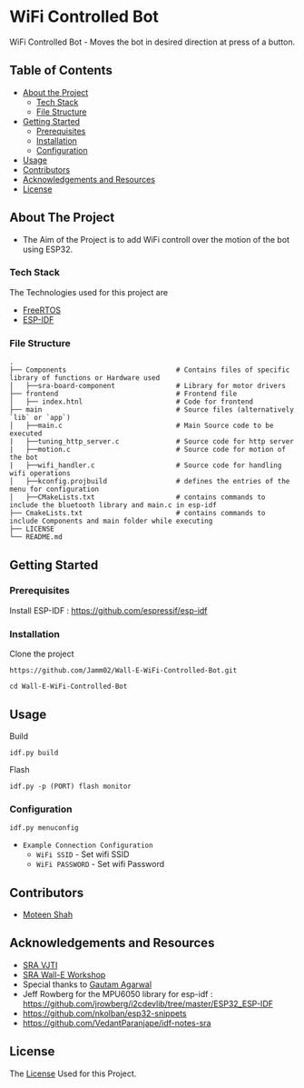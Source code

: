 # WiFi Controlled Bot

WiFi Controlled Bot - Moves the bot in desired direction at press of a button.

## Table of Contents

* [About the Project](#about-the-project)
  * [Tech Stack](#tech-stack)
  * [File Structure](#file-structure)
* [Getting Started](#getting-started)
  * [Prerequisites](#prerequisites)
  * [Installation](#installation)
  * [Configuration](#configuration)
* [Usage](#usage)
* [Contributors](#contributors)
* [Acknowledgements and Resources](#acknowledgements-and-resources)
* [License](#license)

<!-- ABOUT THE PROJECT -->
## About The Project
* The Aim of the Project is to add WiFi controll over the motion of the bot using ESP32.

### Tech Stack
The Technologies used for this project are
* [FreeRTOS](https://www.freertos.org/openrtos.html)
* [ESP-IDF](https://docs.espressif.com/projects/esp-idf/en/latest/esp32/)

### File Structure
    .
    ├── Components                           # Contains files of specific library of functions or Hardware used
    │   ├──sra-board-component               # Library for motor drivers
    ├── frontend                             # Frontend file
    │   ├── index.htnl                       # Code for frontend 
    ├── main                                 # Source files (alternatively `lib` or `app`)
    │   ├──main.c                            # Main Source code to be executed
    |   ├──tuning_http_server.c              # Source code for http server
    |   ├──motion.c                          # Source code for motion of the bot
    |   ├──wifi_handler.c                    # Source code for handling wifi operations
    │   ├──kconfig.projbuild                 # defines the entries of the menu for configuration
    │   ├──CMakeLists.txt                    # contains commands to include the bluetooth library and main.c in esp-idf
    ├── CmakeLists.txt                       # contains commands to include Components and main folder while executing
    ├── LICENSE
    └── README.md 
 



## Getting Started

### Prerequisites
Install ESP-IDF : https://github.com/espressif/esp-idf

### Installation
Clone the project
```
https://github.com/Jamm02/Wall-E-WiFi-Controlled-Bot.git

cd Wall-E-WiFi-Controlled-Bot
```
## Usage

Build
```
idf.py build
```
Flash
```
idf.py -p (PORT) flash monitor

```
### Configuration

```
idf.py menuconfig
```
* `Example Connection Configuration`
  * `WiFi SSID` - Set wifi SSID
  * `WiFi PASSWORD` - Set wifi Password
  

## Contributors
* [Moteen Shah](https://github.com/Jamm02)

## Acknowledgements and Resources
* [SRA VJTI](http://sra.vjti.info)
* [SRA Wall-E Workshop](https://github.com/SRA-VJTI/Wall-E_v2.2)
* Special thanks to [Gautam Agarwal](https://github.com/gautam-dev-maker)
* Jeff Rowberg for the MPU6050 library for esp-idf :
  https://github.com/jrowberg/i2cdevlib/tree/master/ESP32_ESP-IDF   
* https://github.com/nkolban/esp32-snippets
* https://github.com/VedantParanjape/idf-notes-sra

  
## License
The [License](https://github.com/Jamm02/Wall-E-WiFi-Controlled-Bot/blob/master/LICENSE) Used for this Project.
  
  
  
